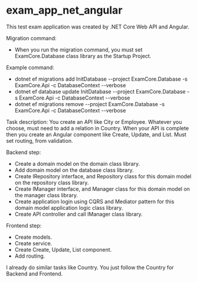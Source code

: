 # exam_app_net_angular
This test exam application was created by .NET Core Web API and Angular. 

Migration command:
  -  When you run the migration command, you must set ExamCore.Database class library as the Startup Project. 

Example command:
  -  dotnet ef migrations add InitDatabase --project ExamCore.Database -s ExamCore.Api -c DatabaseContext --verbose
  -  dotnet ef database update InitDatabase --project ExamCore.Database -s ExamCore.Api -c DatabaseContext --verbose
  -  dotnet ef migrations remove --project ExamCore.Database -s ExamCore.Api -c DatabaseContext --verbose

Task description:
You create an API like City or Employee. Whatever you choose, must need to add a relation in Country. When your API is complete then you create an Angular component like Create, Update, and List. Must set routing, from validation. 

Backend step:
  -  Create a domain model on the domain class library.
  -  Add domain model on the database class library.
  -  Create IRepository interface, and Repository class for this domain model on the repository class library.
  -  Create IManager interface, and Manager class for this domain model on the manager class library.
  -  Create application login using CQRS and Mediator pattern for this domain model application logic class library.
  -  Create API controller and call IManager class library.

Frontend step:
  -  Create models.
  -  Create service.
  -  Create Create, Update, List component.
  -  Add routing.

I already do similar tasks like Country. You just follow the Country for Backend and Frontend. 
